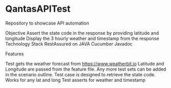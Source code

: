 # QantasAPITest

Repository to showcase API automation

Objective
Assert the state code in the response by providing latitude and longitude
Display the 3 hourly weather and timestamp from the response
Technology Stack
RestAssured on JAVA
Cucumber
Javadoc

Features

Test gets the weather forecast from https://www.weatherbit.io
Latitude and Longitude are passed from the feature file. Any more test sets can be added in the scenario outline.
Test case is designed to retrieve the state code. Works for any lat and long
Test asserts for weather and timestamp
